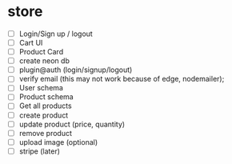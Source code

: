 # store

- [ ] Login/Sign up / logout
- [ ] Cart UI
- [ ] Product Card
- [ ] create neon db
- [ ] plugin@auth (login/signup/logout)
- [ ] verify email (this may not work because of edge, nodemailer);
- [ ] User schema
- [ ] Product schema
- [ ] Get all products
- [ ] create product
- [ ] update product (price, quantity)
- [ ] remove product
- [ ] upload image (optional)
- [ ] stripe (later)
